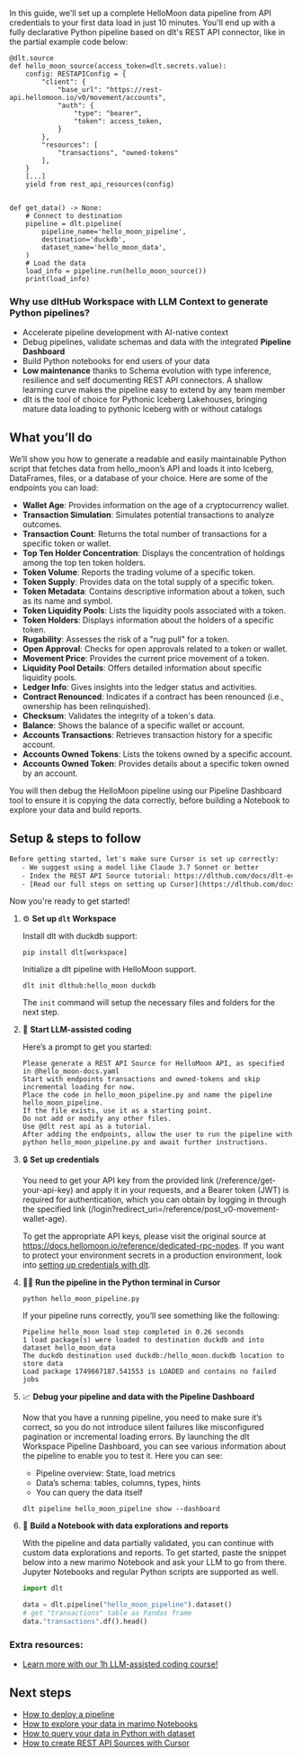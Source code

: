 In this guide, we'll set up a complete HelloMoon data pipeline from API credentials to your first data load in just 10 minutes. You'll end up with a fully declarative Python pipeline based on dlt's REST API connector, like in the partial example code below:

```python-outcome
@dlt.source
def hello_moon_source(access_token=dlt.secrets.value):
    config: RESTAPIConfig = {
        "client": {
            "base_url": "https://rest-api.hellomoon.io/v0/movement/accounts",
            "auth": {
                "type": "bearer",
                "token": access_token,
            }
        },
        "resources": [
            "transactions", "owned-tokens"
        ],
    }
    [...]
    yield from rest_api_resources(config)


def get_data() -> None:
    # Connect to destination
    pipeline = dlt.pipeline(
        pipeline_name='hello_moon_pipeline',
        destination='duckdb',
        dataset_name='hello_moon_data', 
    )
    # Load the data
    load_info = pipeline.run(hello_moon_source())
    print(load_info) 
```

### Why use dltHub Workspace with LLM Context to generate Python pipelines?

- Accelerate pipeline development with AI-native context
- Debug pipelines, validate schemas and data with the integrated **Pipeline Dashboard**
- Build Python notebooks for end users of your data
- **Low maintenance** thanks to Schema evolution with type inference, resilience and self documenting REST API connectors. A shallow learning curve makes the pipeline easy to extend by any team member
- dlt is the tool of choice for Pythonic Iceberg Lakehouses, bringing mature data loading to pythonic Iceberg with or without catalogs

## What you’ll do

We’ll show you how to generate a readable and easily maintainable Python script that fetches data from hello_moon’s API and loads it into Iceberg, DataFrames, files, or a database of your choice. Here are some of the endpoints you can load:

- **Wallet Age**: Provides information on the age of a cryptocurrency wallet.
- **Transaction Simulation**: Simulates potential transactions to analyze outcomes.
- **Transaction Count**: Returns the total number of transactions for a specific token or wallet.
- **Top Ten Holder Concentration**: Displays the concentration of holdings among the top ten token holders.
- **Token Volume**: Reports the trading volume of a specific token.
- **Token Supply**: Provides data on the total supply of a specific token.
- **Token Metadata**: Contains descriptive information about a token, such as its name and symbol.
- **Token Liquidity Pools**: Lists the liquidity pools associated with a token.
- **Token Holders**: Displays information about the holders of a specific token.
- **Rugability**: Assesses the risk of a "rug pull" for a token.
- **Open Approval**: Checks for open approvals related to a token or wallet.
- **Movement Price**: Provides the current price movement of a token.
- **Liquidity Pool Details**: Offers detailed information about specific liquidity pools.
- **Ledger Info**: Gives insights into the ledger status and activities.
- **Contract Renounced**: Indicates if a contract has been renounced (i.e., ownership has been relinquished).
- **Checksum**: Validates the integrity of a token's data.
- **Balance**: Shows the balance of a specific wallet or account.
- **Accounts Transactions**: Retrieves transaction history for a specific account.
- **Accounts Owned Tokens**: Lists the tokens owned by a specific account.
- **Accounts Owned Token**: Provides details about a specific token owned by an account.

You will then debug the HelloMoon pipeline using our Pipeline Dashboard tool to ensure it is copying the data correctly, before building a Notebook to explore your data and build reports.

## Setup & steps to follow

```default
Before getting started, let's make sure Cursor is set up correctly:
   - We suggest using a model like Claude 3.7 Sonnet or better
   - Index the REST API Source tutorial: https://dlthub.com/docs/dlt-ecosystem/verified-sources/rest_api/ and add it to context as **@dlt rest api**
   - [Read our full steps on setting up Cursor](https://dlthub.com/docs/dlt-ecosystem/llm-tooling/cursor-restapi#23-configuring-cursor-with-documentation)
```

Now you're ready to get started!

1. ⚙️ **Set up `dlt` Workspace**
    
    Install dlt with duckdb support:
    ```shell
    pip install dlt[workspace]
    ```

    Initialize a dlt pipeline with HelloMoon support.
    ```shell
    dlt init dlthub:hello_moon duckdb
    ```

    The `init` command will setup the necessary files and folders for the next step.
    
2. 🤠 **Start LLM-assisted coding**
    
    Here’s a prompt to get you started:
    
    ```prompt
    Please generate a REST API Source for HelloMoon API, as specified in @hello_moon-docs.yaml 
    Start with endpoints transactions and owned-tokens and skip incremental loading for now. 
    Place the code in hello_moon_pipeline.py and name the pipeline hello_moon_pipeline. 
    If the file exists, use it as a starting point. 
    Do not add or modify any other files. 
    Use @dlt rest api as a tutorial. 
    After adding the endpoints, allow the user to run the pipeline with python hello_moon_pipeline.py and await further instructions.
    ```

    
3. 🔒 **Set up credentials** 
    
    You need to get your API key from the provided link (/reference/get-your-api-key) and apply it in your requests, and a Bearer token (JWT) is required for authentication, which you can obtain by logging in through the specified link (/login?redirect_uri=/reference/post_v0-movement-wallet-age).
    
    To get the appropriate API keys, please visit the original source at https://docs.hellomoon.io/reference/dedicated-rpc-nodes.
    If you want to protect your environment secrets in a production environment, look into [setting up credentials with dlt](https://dlthub.com/docs/walkthroughs/add_credentials).
    
4. 🏃‍♀️ **Run the pipeline in the Python terminal in Cursor**
    
    ```shell
    python hello_moon_pipeline.py
    ```
    
    If your pipeline runs correctly, you’ll see something like the following:
    
    ```shell
    Pipeline hello_moon load step completed in 0.26 seconds
    1 load package(s) were loaded to destination duckdb and into dataset hello_moon_data
    The duckdb destination used duckdb:/hello_moon.duckdb location to store data
    Load package 1749667187.541553 is LOADED and contains no failed jobs
    ```
    
5. 📈 **Debug your pipeline and data with the Pipeline Dashboard**

    Now that you have a running pipeline, you need to make sure it’s correct, so you do not introduce silent failures like misconfigured pagination or incremental loading errors. By launching the dlt Workspace Pipeline Dashboard, you can see various information about the pipeline to enable you to test it. Here you can see:
    - Pipeline overview: State, load metrics
    - Data’s schema: tables, columns, types, hints
    - You can query the data itself
    
    ```shell
    dlt pipeline hello_moon_pipeline show --dashboard
    ```
    
6. 🐍 **Build a Notebook with data explorations and reports**

    With the pipeline and data partially validated, you can continue with custom data explorations and reports. To get started, paste the snippet below into a new marimo Notebook and ask your LLM to go from there. Jupyter Notebooks and regular Python scripts are supported as well.

    
    ```python
    import dlt

   data = dlt.pipeline("hello_moon_pipeline").dataset()
   # get "transactions" table as Pandas frame
   data."transactions".df().head()
    ```

### Extra resources:

- [Learn more with our 1h LLM-assisted coding course!](https://www.youtube.com/watch?v=GGid70rnJuM)

## Next steps

- [How to deploy a pipeline](https://dlthub.com/docs/walkthroughs/deploy-a-pipeline)
- [How to explore your data in marimo Notebooks](https://dlthub.com/docs/general-usage/dataset-access/marimo)
- [How to query your data in Python with dataset](https://dlthub.com/docs/general-usage/dataset-access/dataset)
- [How to create REST API Sources with Cursor](https://dlthub.com/docs/dlt-ecosystem/llm-tooling/cursor-restapi)